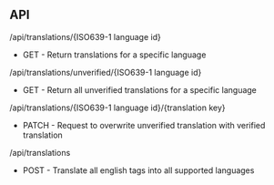 ## API
/api/translations/{ISO639-1 language id}
- GET - Return translations for a specific language

/api/translations/unverified/{ISO639-1 language id}
 - GET - Return all unverified translations for a specific language

/api/translations/{ISO639-1 language id}/{translation key}
- PATCH - Request to overwrite unverified translation with verified translation

/api/translations
- POST - Translate all english tags into all supported languages